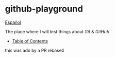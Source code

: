 # github-playground

[Español](README.es.md)

The place where I will test things about _Git_ & _GitHub_.

- [Table of Contents](TableOfContents.md)

this was add by a PR rebase0